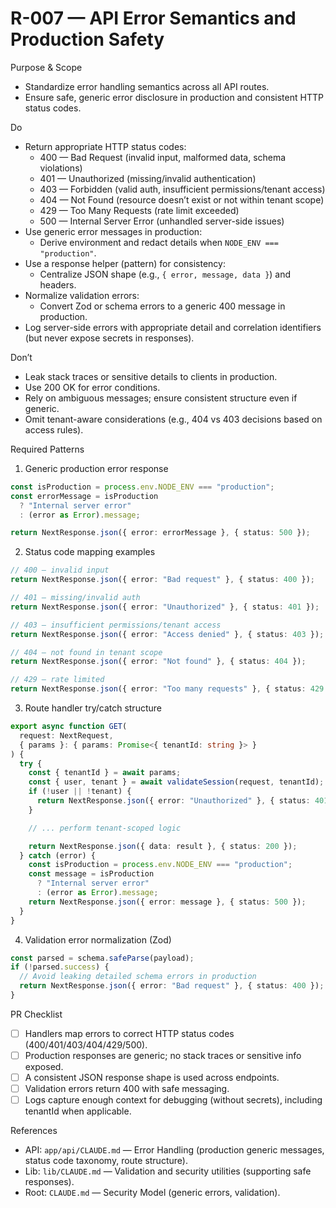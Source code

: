 <!--
Rule: R-007
Title: API Error Semantics and Production Safety
Status: enabled
-->

# R-007 — API Error Semantics and Production Safety

Purpose & Scope

- Standardize error handling semantics across all API routes.
- Ensure safe, generic error disclosure in production and consistent HTTP status codes.

Do

- Return appropriate HTTP status codes:
  - 400 — Bad Request (invalid input, malformed data, schema violations)
  - 401 — Unauthorized (missing/invalid authentication)
  - 403 — Forbidden (valid auth, insufficient permissions/tenant access)
  - 404 — Not Found (resource doesn’t exist or not within tenant scope)
  - 429 — Too Many Requests (rate limit exceeded)
  - 500 — Internal Server Error (unhandled server-side issues)
- Use generic error messages in production:
  - Derive environment and redact details when `NODE_ENV === "production"`.
- Use a response helper (pattern) for consistency:
  - Centralize JSON shape (e.g., `{ error, message, data }`) and headers.
- Normalize validation errors:
  - Convert Zod or schema errors to a generic 400 message in production.
- Log server-side errors with appropriate detail and correlation identifiers (but never expose secrets in responses).

Don’t

- Leak stack traces or sensitive details to clients in production.
- Use 200 OK for error conditions.
- Rely on ambiguous messages; ensure consistent structure even if generic.
- Omit tenant-aware considerations (e.g., 404 vs 403 decisions based on access rules).

Required Patterns

1. Generic production error response

```ts
const isProduction = process.env.NODE_ENV === "production";
const errorMessage = isProduction
  ? "Internal server error"
  : (error as Error).message;

return NextResponse.json({ error: errorMessage }, { status: 500 });
```

2. Status code mapping examples

```ts
// 400 — invalid input
return NextResponse.json({ error: "Bad request" }, { status: 400 });

// 401 — missing/invalid auth
return NextResponse.json({ error: "Unauthorized" }, { status: 401 });

// 403 — insufficient permissions/tenant access
return NextResponse.json({ error: "Access denied" }, { status: 403 });

// 404 — not found in tenant scope
return NextResponse.json({ error: "Not found" }, { status: 404 });

// 429 — rate limited
return NextResponse.json({ error: "Too many requests" }, { status: 429 });
```

3. Route handler try/catch structure

```ts
export async function GET(
  request: NextRequest,
  { params }: { params: Promise<{ tenantId: string }> }
) {
  try {
    const { tenantId } = await params;
    const { user, tenant } = await validateSession(request, tenantId);
    if (!user || !tenant) {
      return NextResponse.json({ error: "Unauthorized" }, { status: 401 });
    }

    // ... perform tenant-scoped logic

    return NextResponse.json({ data: result }, { status: 200 });
  } catch (error) {
    const isProduction = process.env.NODE_ENV === "production";
    const message = isProduction
      ? "Internal server error"
      : (error as Error).message;
    return NextResponse.json({ error: message }, { status: 500 });
  }
}
```

4. Validation error normalization (Zod)

```ts
const parsed = schema.safeParse(payload);
if (!parsed.success) {
  // Avoid leaking detailed schema errors in production
  return NextResponse.json({ error: "Bad request" }, { status: 400 });
}
```

PR Checklist

- [ ] Handlers map errors to correct HTTP status codes (400/401/403/404/429/500).
- [ ] Production responses are generic; no stack traces or sensitive info exposed.
- [ ] A consistent JSON response shape is used across endpoints.
- [ ] Validation errors return 400 with safe messaging.
- [ ] Logs capture enough context for debugging (without secrets), including tenantId when applicable.

References

- API: `app/api/CLAUDE.md` — Error Handling (production generic messages, status code taxonomy, route structure).
- Lib: `lib/CLAUDE.md` — Validation and security utilities (supporting safe responses).
- Root: `CLAUDE.md` — Security Model (generic errors, validation).
